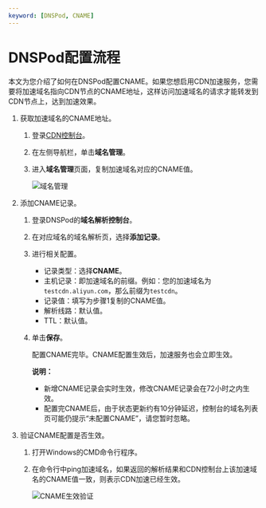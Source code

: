 ```yaml
---
keyword: [DNSPod, CNAME]
---
```


# DNSPod配置流程

本文为您介绍了如何在DNSPod配置CNAME。如果您想启用CDN加速服务，您需要将加速域名指向CDN节点的CNAME地址，这样访问加速域名的请求才能转发到CDN节点上，达到加速效果。

1.  获取加速域名的CNAME地址。

    1.  登录[CDN控制台](https://cdn.console.aliyun.com)。

    2.  在左侧导航栏，单击**域名管理**。

    3.  进入**域名管理**页面，复制加速域名对应的CNAME值。

        ![域名管理](https://static-aliyun-doc.oss-cn-hangzhou.aliyuncs.com/assets/img/zh-CN/0211008951/p66555.png)

2.  添加CNAME记录。

    1.  登录DNSPod的**域名解析控制台**。

    2.  在对应域名的域名解析页，选择**添加记录**。

    3.  进行相关配置。

        -   记录类型：选择**CNAME**。
        -   主机记录：即加速域名的前缀。例如：您的加速域名为`testcdn.aliyun.com`，那么前缀为`testcdn`。
        -   记录值：填写为步骤1复制的CNAME值。
        -   解析线路：默认值。
        -   TTL：默认值。
    4.  单击**保存**。

        配置CNAME完毕。CNAME配置生效后，加速服务也会立即生效。

        **说明：**

        -   新增CNAME记录会实时生效，修改CNAME记录会在72小时之内生效。
        -   配置完CNAME后，由于状态更新约有10分钟延迟，控制台的域名列表页可能仍提示“未配置CNAME”，请您暂时忽略。
3.  验证CNAME配置是否生效。

    1.  打开Windows的CMD命令行程序。

    2.  在命令行中ping加速域名，如果返回的解析结果和CDN控制台上该加速域名的CNAME值一致，则表示CDN加速已经生效。

        ![CNAME生效验证](https://static-aliyun-doc.oss-cn-hangzhou.aliyuncs.com/assets/img/zh-CN/6423839951/p66693.png)


